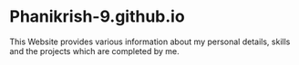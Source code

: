 # Phanikrish-9.github.io
This Website provides various information about my personal details, skills and the projects which are completed by me. 
